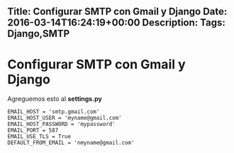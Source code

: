 Title: Configurar SMTP con Gmail y Django
Date: 2016-03-14T16:24:19+00:00
Description: 
Tags: Django,SMTP
---
# Configurar SMTP con Gmail y Django

Agreguemos esto al **settings.py**
```
EMAIL_HOST = 'smtp.gmail.com'  
EMAIL_HOST_USER = 'myname@gmail.com'  
EMAIL_HOST_PASSWORD = 'mypassword'  
EMAIL_PORT = 587  
EMAIL_USE_TLS = True  
DEFAULT_FROM_EMAIL = 'nmyname@gmail.com'  
```